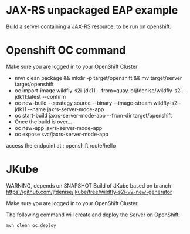 # JAX-RS unpackaged EAP example

Build a server containing a JAX-RS resource, to be run on openshift.

Openshift OC command
==============

Make sure you are logged in to your OpenShift Cluster

* mvn clean package && mkdir -p target/openshift && mv target/server target/openshift
* oc import-image wildfly-s2i-jdk11 --from=quay.io/jfdenise/wildfly-s2i-jdk11:latest --confirm
* oc new-build --strategy source --binary --image-stream wildfly-s2i-jdk11 --name jaxrs-server-mode-app
* oc start-build jaxrs-server-mode-app --from-dir target/openshift
* Once the build is over...
* oc new-app jaxrs-server-mode-app
* oc expose svc/jaxrs-server-mode-app

access the endpoint at : openshift route/hello

JKube
====

WARNING, depends on SNAPSHOT Build of JKube based on branch
https://github.com/jfdenise/jkube/tree/wildfly-s2i-v2-new-generator

Make sure you are logged in to your OpenShift Cluster

The following command will create and deploy the Server on OpenShift:

`mvn clean oc:deploy`


